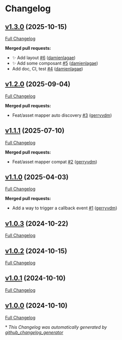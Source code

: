 # Changelog

## [v1.3.0](https://github.com/enabel/ux/tree/v1.3.0) (2025-10-15)

[Full Changelog](https://github.com/enabel/ux/compare/v1.2.0...v1.3.0)

**Merged pull requests:**

- ✨ Add layout [\#6](https://github.com/Enabel/ux/pull/6) ([damienlagae](https://github.com/damienlagae))
- ✨ Add some composant [\#5](https://github.com/Enabel/ux/pull/5) ([damienlagae](https://github.com/damienlagae))
- Add doc, CI, test [\#4](https://github.com/Enabel/ux/pull/4) ([damienlagae](https://github.com/damienlagae))

## [v1.2.0](https://github.com/enabel/ux/tree/v1.2.0) (2025-09-04)

[Full Changelog](https://github.com/enabel/ux/compare/v1.1.1...v1.2.0)

**Merged pull requests:**

- Feat/asset mapper auto discovery [\#3](https://github.com/Enabel/ux/pull/3) ([gerryvdm](https://github.com/gerryvdm))

## [v1.1.1](https://github.com/enabel/ux/tree/v1.1.1) (2025-07-10)

[Full Changelog](https://github.com/enabel/ux/compare/v1.1.0...v1.1.1)

**Merged pull requests:**

- Feat/asset mapper compat [\#2](https://github.com/Enabel/ux/pull/2) ([gerryvdm](https://github.com/gerryvdm))

## [v1.1.0](https://github.com/enabel/ux/tree/v1.1.0) (2025-04-03)

[Full Changelog](https://github.com/enabel/ux/compare/v1.0.3...v1.1.0)

**Merged pull requests:**

- Add a way to trigger a callback event [\#1](https://github.com/Enabel/ux/pull/1) ([gerryvdm](https://github.com/gerryvdm))

## [v1.0.3](https://github.com/enabel/ux/tree/v1.0.3) (2024-10-22)

[Full Changelog](https://github.com/enabel/ux/compare/v1.0.2...v1.0.3)

## [v1.0.2](https://github.com/enabel/ux/tree/v1.0.2) (2024-10-15)

[Full Changelog](https://github.com/enabel/ux/compare/v1.0.1...v1.0.2)

## [v1.0.1](https://github.com/enabel/ux/tree/v1.0.1) (2024-10-10)

[Full Changelog](https://github.com/enabel/ux/compare/v1.0.0...v1.0.1)

## [v1.0.0](https://github.com/enabel/ux/tree/v1.0.0) (2024-10-10)

[Full Changelog](https://github.com/enabel/ux/compare/b916c974ed6c4dc810794a179d15af4ca1835d9b...v1.0.0)



\* *This Changelog was automatically generated by [github_changelog_generator](https://github.com/github-changelog-generator/github-changelog-generator)*
